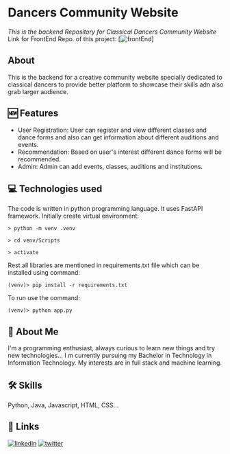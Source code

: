 # Dancers Community Website
*This is the backend Repository for Classical Dancers Community Website*
Link for FrontEnd Repo. of this project: [![frontEnd](https://github.com/DarshanAguru/DanceCommunityFE)] 
## About 
This is the backend for a creative community website specially dedicated to classical dancers to provide better platform to showcase their skills adn also grab larger audience.

## 🆕 Features
- User Registration: User can register and view different classes and dance forms and also can get information about different auditions and events.
- Recommendation: Based on user's interest different dance forms will be recommended.
- Admin: Admin can add events, classes, auditions and institutions.

## 💻 Technologies used
The code is written in python programming language. It uses FastAPI framework.
Initially create virtual environment:
```
> python -m venv .venv
```
```
> cd venv/Scripts
```
```
> activate
```

Rest all libraries are mentioned in requirements.txt file which can be installed using command:

```
(venv)> pip install -r requirements.txt
```
To run use the command:
```
(venv)> python app.py
```

## 🚀 About Me
I'm a programming enthusiast, always curious to learn new things and try new technologies... I m currently pursuing my Bachelor in Technology in Information Technology. My interests are in full stack and machine learning.

## 🛠 Skills
Python, Java, Javascript, HTML, CSS...

## 🔗 Links
[![linkedin](https://img.shields.io/badge/linkedin-0A66C2?style=for-the-badge&logo=linkedin&logoColor=white)](https://www.linkedin.com/in/this-darshiii/)
[![twitter](https://img.shields.io/badge/twitter-1DA1F2?style=for-the-badge&logo=twitter&logoColor=white)](https://twitter.com/this_darshiii)
